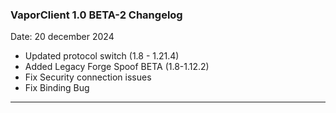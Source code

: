 ### **VaporClient 1.0 BETA-2 Changelog**

Date: 20 december 2024

- Updated protocol switch (1.8 - 1.21.4)
- Added Legacy Forge Spoof BETA (1.8-1.12.2)
- Fix Security connection issues
- Fix Binding Bug  

---